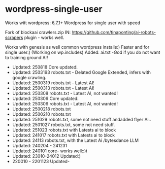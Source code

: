 # wordpress-single-user
Works witt wordpress: 6,7,1+
Wordpress for single user with speed

Fork of blockaai crawlers.zip
IN: https://github.com/tinaponting/ai-robots-scrapers
plugin - works well.

Works with genesis as well common wordpress installs:)
Faster and for single user:)  (Working on wp.includes)
Added: ai.txt -God if you do not want to training ground A!!

* Updated: 250818 Core updated.
* Updated: 2503193 robots.txt - Delated Google Extended, infers with google crawling.
* Updated: 2500319 robots.txt - Latest AI!
* Updated: 2500313 robots.txt - Latest AI!
* Updated: 250308 robots.txt - Latest AI, not wanted!
* Updated: 250306 Core updated.
* Updated: 250306 robots.txt - Latest AI, not wanted!
* Updated: 2500218 robots.txt
* Updated: 2500210 robots.txt
* Updated: 251029 robots.txt, some not need stuff andadded flyer Ai.. 
* Updated: 2501027 robots.txt, some not need stuff. 
* Updated: 251023 robots.txt with Latests ai to block
* Updated: 241017 robots.txt with Latests ai to block
* Updated: 24113 robots.txt, with the Latest Ai /bytesdance LLM
* Updated: 240204  - 241231
* Updated: 240101 core- works well::)t
* Updated: 23010-24012 Updated:)
* 220010 - 2201123 Updated-
